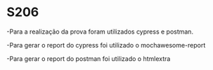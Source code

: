 # S206

-Para a realização da prova foram utilizados cypress e postman.

-Para gerar o report do cypress foi utilizado o mochawesome-report

-Para gerar o report do postman foi utilizado o htmlextra
